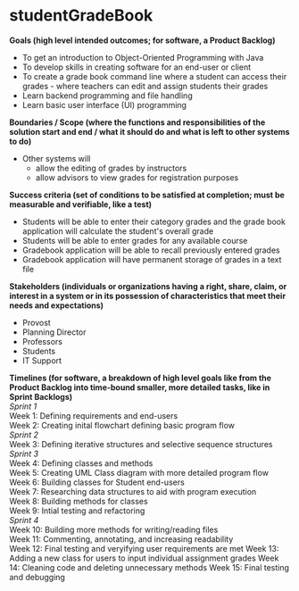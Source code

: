 # studentGradeBook
**Goals (high level intended outcomes; for software, a Product Backlog)** </br> 

 - To get an introduction to Object-Oriented Programming with Java
 - To develop skills in creating software for an end-user or client
 - To create a grade book command line where a student can access their grades
		 - where teachers can edit and assign students their grades
- Learn backend programming and file handling
- Learn basic user interface (UI) programming

**Boundaries / Scope (where the functions and responsibilities of the solution start and end / what it should do and what is left to other systems to do)** </br> 
- Other systems will 
	- allow the editing of grades by instructors
	- allow advisors to view grades for registration purposes

**Success criteria (set of conditions to be satisfied at completion; must be measurable and verifiable, like a test)** </br> 
- Students will be able to enter their category grades and the grade book application will calculate the student's overall grade
- Students will be able to enter grades for any available course
- Gradebook application will be able to recall previously entered grades
- Gradebook application will have permanent storage of grades in a text file

**Stakeholders (individuals or organizations having a right, share, claim, or interest in a system or in its possession of characteristics that meet their needs and expectations)**
- Provost
- Planning Director
- Professors
- Students
- IT Support

**Timelines (for software, a breakdown of high level goals like from the Product Backlog into time-bound smaller, more detailed tasks, like in Sprint Backlogs)**
</br>
_Sprint 1_ </br>
Week 1: Defining requirements and end-users </br>
Week 2: Creating inital flowchart defining basic program flow </br>
_Sprint 2_ </br>
Week 3: Defining iterative structures and selective sequence structures </br>
_Sprint 3_ </br>
Week 4: Defining classes and methods </br>
Week 5: Creating UML Class diagram with more detailed program flow </br>
Week 6: Building classes for Student end-users </br>
Week 7: Researching data structures to aid with program execution </br>
Week 8: Building methods for classes </br>
Week 9: Intial testing and refactoring </br>
_Sprint 4_  </br>
Week 10: Building more methods for writing/reading files  </br>
Week 11: Commenting, annotating, and increasing readability </br>
Week 12: Final testing and veryifying user requirements are met
Week 13: Adding a new class for users to input individual assignment grades
Week 14: Cleaning code and deleting unnecessary methods
Week 15: Final testing and debugging
